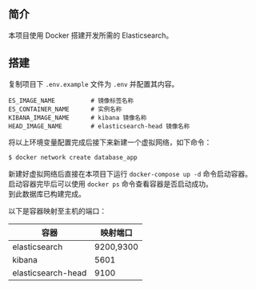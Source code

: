 ## 简介

本项目使用 Docker 搭建开发所需的 Elasticsearch。
## 搭建

复制项目下 `.env.example` 文件为 `.env` 并配置其内容。  

```
ES_IMAGE_NAME          # 镜像标签名称
ES_CONTAINER_NAME      # 实例名称
KIBANA_IMAGE_NAME      # kibana 镜像名称
HEAD_IMAGE_NAME        # elasticsearch-head 镜像名称
```

将以上环境变量配置完成后接下来新建一个虚拟网络，如下命令：  
```sh
$ docker network create database_app
```

新建好虚拟网络后直接在本项目下运行 `docker-compose up -d` 命令启动容器。  
启动容器完毕后可以使用 `docker ps` 命令查看容器是否启动成功。    
到此数据库已构建完成。

以下是容器映射至主机的端口：

| 容器               | 映射端口  |
| ------------------ | --------- |
| elasticsearch      | 9200,9300 |
| kibana             | 5601      |
| elasticsearch-head | 9100      |